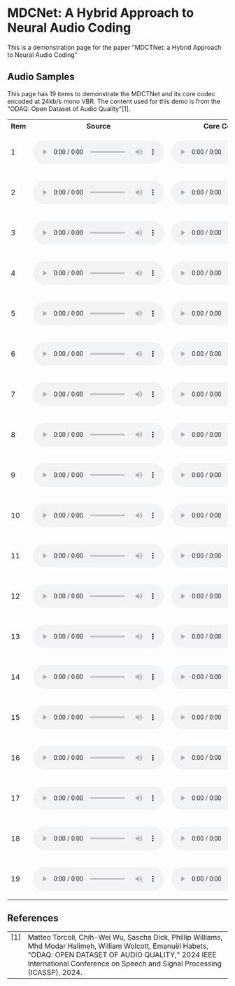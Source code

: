 # MDCNet: A Hybrid Approach to Neural Audio Coding

This is a demonstration page for the paper "MDCTNet: a Hybrid Approach to Neural Audio Coding"

## Audio Samples

This page has 19 items to demonstrate the MDCTNet and its core codec encoded at 24kb/s mono VBR. The content used for this demo is from the "ODAQ: Open Dataset of Audio Quality"[1].

<html>
    <table>
        <tr>
            <th>Item</th>
            <th>Source</th>
            <th>Core Codec 24kb/s</th>
            <th>MDCTNet 24kb/s</th>
        </tr>
        <tr>
            <td>1</td>
            <td>
                <p>
                    <audio controls>
                        <source src="./Source/01b_trumpet_L.wav">
                    </audio>
                </p>
            </td>
            <td>
                <p>
                    <audio controls>
                        <source src="./Core/01b_trumpet_L.encoder.wav">
                    </audio>
                </p>
            </td>
            <td>
                <p>
                    <audio controls>
                        <source src="./MDCTNet/01b_trumpet_L.mdctnet.wav">
                    </audio>
                </p>
            </td>
        </tr>
        <tr>
            <td>2</td>
            <td>
                <p>
                    <audio controls>
                        <source src="./Source/04_choral_L.wav">
                    </audio>
                </p>
            </td>
            <td>
                <p>
                    <audio controls>
                        <source src="./Core/04_choral_L.encoder.wav">
                    </audio>
                </p>
            </td>
            <td>
                <p>
                    <audio controls>
                        <source src="./MDCTNet/04_choral_L.mdctnet.wav">
                    </audio>
                </p>
            </td>
        </tr>
        <tr>
            <td>3</td>
            <td>
                <p>
                    <audio controls>
                        <source src="./Source/11_guitar_L.wav">
                    </audio>
                </p>
            </td>
            <td>
                <p>
                    <audio controls>
                        <source src="./Core/11_guitar_L.encoder.wav">
                    </audio>
                </p>
            </td>
            <td>
                <p>
                    <audio controls>
                        <source src="./MDCTNet/11_guitar_L.mdctnet.wav">
                    </audio>
                </p>
            </td>
        </tr>
        <tr>
            <td>4</td>
            <td>
                <p>
                    <audio controls>
                        <source src="./Source/13_glockenspiel_L.wav">
                    </audio>
                </p>
            </td>
            <td>
                <p>
                    <audio controls>
                        <source src="./Core/13_glockenspiel_L.encoder.wav">
                    </audio>
                </p>
            </td>
            <td>
                <p>
                    <audio controls>
                        <source src="./MDCTNet/13_glockenspiel_L.mdctnet.wav">
                    </audio>
                </p>
            </td>
        </tr>
        <tr>
            <td>5</td>
            <td>
                <p>
                    <audio controls>
                        <source src="./Source/20c_accordion_L.wav">
                    </audio>
                </p>
            </td>
            <td>
                <p>
                    <audio controls>
                        <source src="./Core/20c_accordion_L.encoder.wav">
                    </audio>
                </p>
            </td>
            <td>
                <p>
                    <audio controls>
                        <source src="./MDCTNet/20c_accordion_L.mdctnet.wav">
                    </audio>
                </p>
            </td>
        </tr>
        <tr>
            <td>6</td>
            <td>
                <p>
                    <audio controls>
                        <source src="./Source/21_violin_L.wav">
                    </audio>
                </p>
            </td>
            <td>
                <p>
                    <audio controls>
                        <source src="./Core/21_violin_L.encoder.wav">
                    </audio>
                </p>
            </td>
            <td>
                <p>
                    <audio controls>
                        <source src="./MDCTNet/21_violin_L.mdctnet.wav">
                    </audio>
                </p>
            </td>
        </tr>
        <tr>
            <td>7</td>
            <td>
                <p>
                    <audio controls>
                        <source src="./Source/23_jazz_L.wav">
                    </audio>
                </p>
            </td>
            <td>
                <p>
                    <audio controls>
                        <source src="./Core/23_jazz_L.encoder.wav">
                    </audio>
                </p>
            </td>
            <td>
                <p>
                    <audio controls>
                        <source src="./MDCTNet/23_jazz_L.mdctnet.wav">
                    </audio>
                </p>
            </td>
        </tr>
        <tr>
            <td>8</td>
            <td>
                <p>
                    <audio controls>
                        <source src="./Source/27_castanets_L.wav">
                    </audio>
                </p>
            </td>
            <td>
                <p>
                    <audio controls>
                        <source src="./Core/27_castanets_L.encoder.wav">
                    </audio>
                </p>
            </td>
            <td>
                <p>
                    <audio controls>
                        <source src="./MDCTNet/27_castanets_L.mdctnet.wav">
                    </audio>
                </p>
            </td>
        </tr>
        <tr>
            <td>9</td>
            <td>
                <p>
                    <audio controls>
                        <source src="./Source/39_clapping_L.wav">
                    </audio>
                </p>
            </td>
            <td>
                <p>
                    <audio controls>
                        <source src="./Core/39_clapping_L.encoder.wav">
                    </audio>
                </p>
            </td>
            <td>
                <p>
                    <audio controls>
                        <source src="./MDCTNet/39_clapping_L.mdctnet.wav">
                    </audio>
                </p>
            </td>
        </tr>
        <tr>
            <td>10</td>
            <td>
                <p>
                    <audio controls>
                        <source src="./Source/DE_CosmosLandromat_remix1_LD6_L.wav">
                    </audio>
                </p>
            </td>
            <td>
                <p>
                    <audio controls>
                        <source src="./Core/DE_CosmosLandromat_remix1_LD6_L.encoder.wav">
                    </audio>
                </p>
            </td>
            <td>
                <p>
                    <audio controls>
                        <source src="./MDCTNet/DE_CosmosLandromat_remix1_LD6_L.mdctnet.wav">
                    </audio>
                </p>
            </td>
        </tr>
        <tr>
            <td>11</td>
            <td>
                <p>
                    <audio controls>
                        <source src="./Source/DE_CosmosLandromat_remix3_LD3_L.wav">
                    </audio>
                </p>
            </td>
            <td>
                <p>
                    <audio controls>
                        <source src="./Core/DE_CosmosLandromat_remix3_LD3_L.encoder.wav">
                    </audio>
                </p>
            </td>
            <td>
                <p>
                    <audio controls>
                        <source src="./MDCTNet/DE_CosmosLandromat_remix3_LD3_L.mdctnet.wav">
                    </audio>
                </p>
            </td>
        </tr>
        <tr>
            <td>12</td>
            <td>
                <p>
                    <audio controls>
                        <source src="./Source/DE_ElephantsDream_LD0_L.wav">
                    </audio>
                </p>
            </td>
            <td>
                <p>
                    <audio controls>
                        <source src="./Core/DE_ElephantsDream_LD0_L.encoder.wav">
                    </audio>
                </p>
            </td>
            <td>
                <p>
                    <audio controls>
                        <source src="./MDCTNet/DE_ElephantsDream_LD0_L.mdctnet.wav">
                    </audio>
                </p>
            </td>
        </tr>
        <tr>
            <td>13</td>
            <td>
                <p>
                    <audio controls>
                        <source src="./Source/DE_female_speech_music_1_LD0_L.wav">
                    </audio>
                </p>
            </td>
            <td>
                <p>
                    <audio controls>
                        <source src="./Core/DE_female_speech_music_1_LD0_L.encoder.wav">
                    </audio>
                </p>
            </td>
            <td>
                <p>
                    <audio controls>
                        <source src="./MDCTNet/DE_female_speech_music_1_LD0_L.mdctnet.wav">
                    </audio>
                </p>
            </td>
        </tr>
        <tr>
            <td>14</td>
            <td>
                <p>
                    <audio controls>
                        <source src="./Source/DE_female_speech_music_2_LD9_L.wav">
                    </audio>
                </p>
            </td>
            <td>
                <p>
                    <audio controls>
                        <source src="./Core/DE_female_speech_music_2_LD9_L.encoder.wav">
                    </audio>
                </p>
            </td>
            <td>
                <p>
                    <audio controls>
                        <source src="./MDCTNet/DE_female_speech_music_2_LD9_L.mdctnet.wav">
                    </audio>
                </p>
            </td>
        </tr>
        <tr>
            <td>15</td>
            <td>
                <p>
                    <audio controls>
                        <source src="./Source/DE_female_speech_music_3_LD3_L.wav">
                    </audio>
                </p>
            </td>
            <td>
                <p>
                    <audio controls>
                        <source src="./Core/DE_female_speech_music_3_LD3_L.encoder.wav">
                    </audio>
                </p>
            </td>
            <td>
                <p>
                    <audio controls>
                        <source src="./MDCTNet/DE_female_speech_music_3_LD3_L.mdctnet.wav">
                    </audio>
                </p>
            </td>
        </tr>
        <tr>
            <td>16</td>
            <td>
                <p>
                    <audio controls>
                        <source src="./Source/DE_Meridian_remix1_LD3_L.wav">
                    </audio>
                </p>
            </td>
            <td>
                <p>
                    <audio controls>
                        <source src="./Core/DE_Meridian_remix1_LD3_L.encoder.wav">
                    </audio>
                </p>
            </td>
            <td>
                <p>
                    <audio controls>
                        <source src="./MDCTNet/DE_Meridian_remix1_LD3_L.mdctnet.wav">
                    </audio>
                </p>
            </td>
        </tr>
        <tr>
            <td>17</td>
            <td>
                <p>
                    <audio controls>
                        <source src="./Source/DE_Meridian_remix2_LD6_L.wav">
                    </audio>
                </p>
            </td>
            <td>
                <p>
                    <audio controls>
                        <source src="./Core/DE_Meridian_remix2_LD6_L.encoder.wav">
                    </audio>
                </p>
            </td>
            <td>
                <p>
                    <audio controls>
                        <source src="./MDCTNet/DE_Meridian_remix2_LD6_L.mdctnet.wav">
                    </audio>
                </p>
            </td>
        </tr>
        <tr>
            <td>18</td>
            <td>
                <p>
                    <audio controls>
                        <source src="./Source/DE_SitaSings_remix1_LD0_L.wav">
                    </audio>
                </p>
            </td>
            <td>
                <p>
                    <audio controls>
                        <source src="./Core/DE_SitaSings_remix1_LD0_L.encoder.wav">
                    </audio>
                </p>
            </td>
            <td>
                <p>
                    <audio controls>
                        <source src="./MDCTNet/DE_SitaSings_remix1_LD0_L.mdctnet.wav">
                    </audio>
                </p>
            </td>
        </tr>
        <tr>
            <td>19</td>
            <td>
                <p>
                    <audio controls>
                        <source src="./Source/DE_SitaSings_remix2_LD6_L.wav">
                    </audio>
                </p>
            </td>
            <td>
                <p>
                    <audio controls>
                        <source src="./Core/DE_SitaSings_remix2_LD6_L.encoder.wav">
                    </audio>
                </p>
            </td>
            <td>
                <p>
                    <audio controls>
                        <source src="./MDCTNet/DE_SitaSings_remix2_LD6_L.mdctnet.wav">
                    </audio>
                </p>
            </td>
        </tr>
    </table>    
</html>

## References
<html>
    <table>
      <tr>
        <td valign="top">[1]</td>
        <td valign="top">Matteo Torcoli, Chih-Wei Wu, Sascha Dick, Phillip Williams, Mhd Modar Halimeh, William Wolcott, Emanuël Habets, "ODAQ: OPEN DATASET OF AUDIO QUALITY," 2024 IEEE International Conference on Speech and Signal Processing (ICASSP), 2024.</td>
      </tr>
    </table>
</html>
